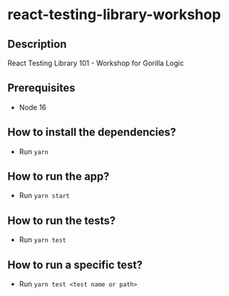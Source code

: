 # react-testing-library-workshop

## Description

React Testing Library 101 - Workshop for Gorilla Logic

## Prerequisites

- Node 16

## How to install the dependencies?

- Run `yarn`

## How to run the app?

- Run `yarn start`

## How to run the tests?

- Run `yarn test`

## How to run a specific test?

- Run `yarn test <test name or path>`
